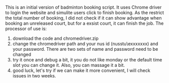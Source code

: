 This is an initial version of badminton booking script. It uses Chrome driver to login the website and simulite users click to finish booking.
As the restrict the total number of booking, I did not check if it can show advantage when booking an unreleased court, but for a exsist court, it can finish the job.
The processor of use is:
1. download the code and chromedriver.zip
2. change the chromedriver path and your nus id (nusstu\exxxxxxx) and your password. There are two sets of name and password need to be changed
3. try it once and debug a bit, it you do not like monday or the default time slot you can change it. Also, you can massage it a bit.
4. good luck, let's try if we can make it more convenient, I will check issues in two weeks.
